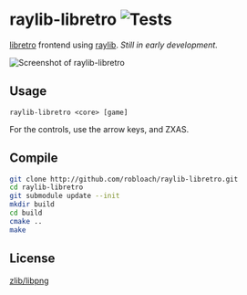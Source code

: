 # raylib-libretro ![Tests](https://github.com/RobLoach/raylib-libretro/workflows/Tests/badge.svg)

[libretro](https://www.libretro.com/) frontend using [raylib](https://www.raylib.com). *Still in early development.*

![Screenshot of raylib-libretro](docs/screenshot.png)

## Usage

```
raylib-libretro <core> [game]
```

For the controls, use the arrow keys, and ZXAS.

## Compile

``` sh
git clone http://github.com/robloach/raylib-libretro.git
cd raylib-libretro
git submodule update --init
mkdir build
cd build
cmake ..
make
```

## License

[zlib/libpng](LICENSE)
